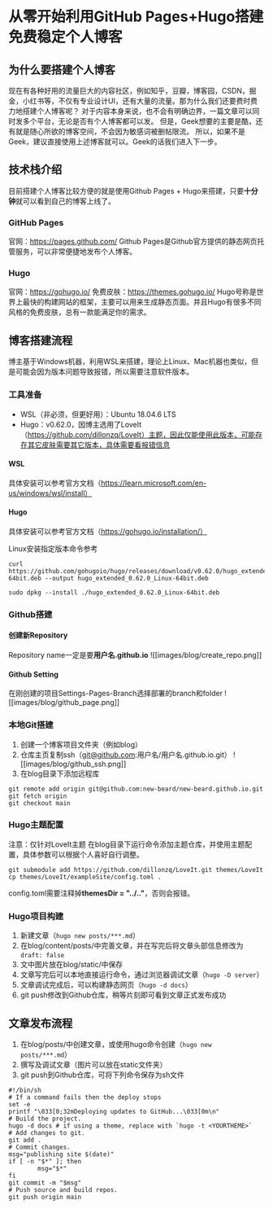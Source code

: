 # 从零开始利用GitHub Pages+Hugo搭建免费稳定个人博客



## 为什么要搭建个人博客
现在有各种好用的流量巨大的内容社区，例如知乎，豆瓣，博客园，CSDN，掘金，小红书等，不仅有专业设计UI，还有大量的流量。那为什么我们还要费时费力地搭建个人博客呢？
对于内容本身来说，也不会有明确边界，一篇文章可以同时发多个平台，无论是否有个人博客都可以发。
但是，Geek想要的主要是酷，还有就是随心所欲的博客空间，不会因为敏感词被删帖限流。
所以，如果不是Geek，建议直接使用上述博客就可以。Geek的话我们进入下一步。


## 技术栈介绍
目前搭建个人博客比较方便的就是使用Github Pages + Hugo来搭建，只要**十分钟**就可以看到自己的博客上线了。


### GitHub Pages
官网：https://pages.github.com/
Github Pages是Github官方提供的静态网页托管服务，可以非常便捷地发布个人博客。


### Hugo
官网：https://gohugo.io/
免费皮肤：https://themes.gohugo.io/
Hugo号称是世界上最快的构建网站的框架，主要可以用来生成静态页面。并且Hugo有很多不同风格的免费皮肤，总有一款能满足你的需求。


## 博客搭建流程
博主基于Windows机器，利用WSL来搭建，理论上Linux、Mac机器也类似，但是可能会因为版本问题导致报错，所以需要注意软件版本。


### 工具准备
- WSL（非必须，但更好用）：Ubuntu 18.04.6 LTS
- Hugo：v0.62.0，因博主选用了LoveIt（https://github.com/dillonzq/LoveIt）主题，因此仅能使用此版本，可能存在其它皮肤需要其它版本，具体需要看报错信息


#### WSL
具体安装可以参考官方文档（https://learn.microsoft.com/en-us/windows/wsl/install）


#### Hugo
具体安装可以参考官方文档（https://gohugo.io/installation/）

Linux安装指定版本命令参考
``` shell
curl https://github.com/gohugoio/hugo/releases/download/v0.62.0/hugo_extended_0.62.0_Linux-64bit.deb --output hugo_extended_0.62.0_Linux-64bit.deb

sudo dpkg --install ./hugo_extended_0.62.0_Linux-64bit.deb
```

### Github搭建

#### 创建新Repository
Repository name一定是要**用户名.github.io**
![[images/blog/create_repo.png]]

#### Github Setting
在刚创建的项目Settings-Pages-Branch选择部署的branch和folder
![[images/blog/github_page.png]]

### 本地Git搭建
1. 创建一个博客项目文件夹（例如blog）
2. 仓库主页复制ssh（git@github.com:用户名/用户名.github.io.git）
![[images/blog/github_ssh.png]]
3. 在blog目录下添加远程库
``` shell
git remote add origin git@github.com:new-beard/new-beard.github.io.git
git fetch origin
git checkout main
```

### Hugo主题配置
注意：仅针对LoveIt主题
在blog目录下运行命令添加主题仓库，并使用主题配置，具体参数可以根据个人喜好自行调整。
``` shell
git submodule add https://github.com/dillonzq/LoveIt.git themes/LoveIt
cp themes/LoveIt/exampleSite/config.toml .
```
config.toml需要注释掉**themesDir = "../.."**，否则会报错。


### Hugo项目构建
1. 新建文章（`hugo new posts/***.md`）
2. 在blog/content/posts/中完善文章，并在写完后将文章头部信息修改为`draft: false`
3. 文中图片放在blog/static/中保存
4. 文章写完后可以本地直接运行命令，通过浏览器调试文章（`hugo -D server`）
5. 文章调试完成后，可以构建静态网页（`hugo -d docs`）
6. git push修改到Github仓库，稍等片刻即可看到文章正式发布成功

## 文章发布流程
1. 在blog/posts/中创建文章，或使用hugo命令创建（`hugo new posts/***.md`）
2. 撰写及调试文章（图片可以放在static文件夹）
3. git push到Github仓库，可将下列命令保存为sh文件
``` shell
#!/bin/sh
# If a command fails then the deploy stops
set -e
printf "\033[0;32mDeploying updates to GitHub...\033[0m\n"
# Build the project.
hugo -d docs # if using a theme, replace with `hugo -t <YOURTHEME>`
# Add changes to git.
git add .
# Commit changes.
msg="publishing site $(date)"
if [ -n "$*" ]; then
        msg="$*"
fi
git commit -m "$msg"
# Push source and build repos.
git push origin main
```
